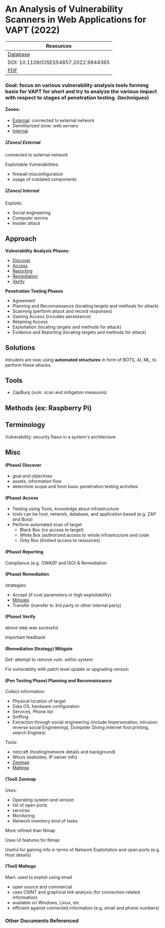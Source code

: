 # An Analysis of Vulnerability Scanners in Web Applications for VAPT (2022)

| Resources	|
|----------|
| [Database](https://doi-org.ezproxy.semo.edu:2443/10.1109/CISES54857.2022.9844365) |
| DOI: 10.1109/CISES54857.2022.9844365 |
| [PDF](https://ieeexplore-ieee-org.ezproxy.semo.edu:2443/stamp/stamp.jsp?tp=&arnumber=9844365) |

### Goal: focus on various vulnerability analysis tools forming basis for VAPT for short and try to analyze the various impact with respect to stages of penetration testing. (techniques)

<!-------------------------------------------------------->
	
#### Zones:
* [External](#external-zone): connected to external network
* Demilitarized zone: web servers
* [Internal](#internal-zone)  

<a id="external-zone"></a>
##### (Zones) External
connected to external network

Exploitable Vulnerabilities:
* firewall misconfiguration
* usage of outdated components  

<a id="internal-zone"></a>
##### (Zones) Internal

Exploits:
* Social engineering
* Computer worms
* Insider attack

<a id="approach"></a>
## Approach

**Vulnerability Analysis Phases:**

* [Discover](#discover)
* [Access](#access)
* [Reporting](#reporting)
* [Remediation](#remediation)
* [Verify](#verify)

**Penetration Testing Phases**
* Agreement
* Planning and Reconnaissance (locating targets and methods for attack)
* Scanning (perform attack and record responses)
* Gaining Access (includes persistance)
* Retaining Access
* Exploitation (locating targets and methods for attack)
* Evidence and Reporting (locating targets and methods for attack)


<a id="solutions"></a>
## Solutions

Intruders are now using **automated structures** in form of BOTS, AI, ML, to perform these attacks. 

<a id="tools"></a>
## Tools

* ZapBurp (vuln. scan and mitigation measures)

<a id="Methods"></a>
## Methods (ex: Raspberry Pi)

<a id="terminology"></a>
## Terminology

Vulnerability: security flaws in a system's architecture


## Misc



<a id="discover"></a>
#### (Phase) Discover
* goal and objectives
* assets, information flow
* determine scope and form basic penetration testing activities

<a id="access"></a>
#### (Phase) Access
* Testing using Tools, knowledge about infrastructure
* tools can be host, network, database, and application based (e.g. ZAP and Burp)
* Perform automated scan of target 
	* Black Box (no access to target)
	* White Box (authorized access to whole infrastructure and code
	* Grey Box (limitied access to resources)

<a id="reporting"></a>
#### (Phase) Reporting

Compliance (e.g. OWASP and ISO) & Remediation



<a id="remediation"></a>
#### (Phase) Remediation

strategies: 
* Accept (if cost parameters or high exploitability)
* [Mitigate](#mitigate)
* Transfer (transfer to 3rd party or other internal party)

<a id="verify"></a>
#### (Phase) Verify

above step was sucessful

Important feedback

<a id="mitigate"></a>
#### (Remediation Strategy) Mitigate

Def: attempt to remove vuln. within system

Fix vulnerablity with patch level update or upgrading version

<a id="planning-reconnaissance"></a>
#### (Pen Testing Phase) Planning and Reconnaissance

Collect information:
* Physical location of target
* Data OS, hardware configuration
* Services, Phone list
* Sniffing
* Extraction through social engineering (include Impersonation, intrusion reverse social Engineering), Dumpster Diving internet foot printing, search Engines)

Tools:
* netcraft (hosting/network details and background)
* Whois (websites, IP owner info)
* [Zenmap](#zenmap)
* [Maltego](#maltego)

<a id="zenmap"></a>
#### (Tool) Zenmap

Uses:
* Operating system and version
* list of open ports
* services
* Monitoring
* Network inventory kind of tasks

More refined than Nmap

Uses UI features for Nmap

Useful for gaining info in terms of Network Exploitation and open ports (e.g. Host details)

<a id="maltego"></a>
#### (Tool) Maltego

Main: used to exploit using email

* open source and commercial
* uses OSINT and graphical link analysis (for connection related information)
* available on Windows, Linux, etc
* efficient against connected information (e.g. email and phone numbers)



### Other Documents Referenced


